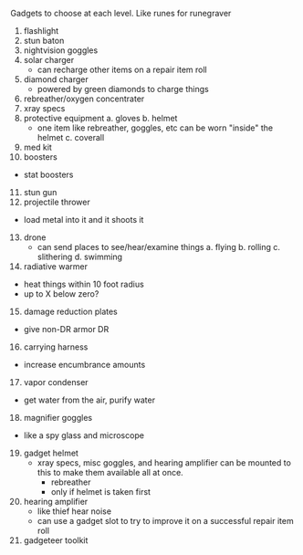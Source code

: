Gadgets to choose at each level. Like runes for runegraver

1. flashlight
2. stun baton
3. nightvision goggles
4. solar charger
   * can recharge other items on a repair item roll
5. diamond charger
   * powered by green diamonds to charge things
6. rebreather/oxygen concentrater
7. xray specs
8. protective equipment
   a. gloves
   b. helmet
      * one item like rebreather, goggles, etc can
        be worn "inside" the helmet
   c. coverall
9. med kit
10. boosters
  * stat boosters
11. stun gun
12. projectile thrower
  * load metal into it and it shoots it
13. drone
    * can send places to see/hear/examine things
      a. flying
      b. rolling
      c. slithering
      d. swimming
14. radiative warmer
  * heat things within 10 foot radius
  * up to X below zero?
15. damage reduction plates
  * give non-DR armor DR
16. carrying harness
  * increase encumbrance amounts
17. vapor condenser
  * get water from the air, purify water
18. magnifier goggles
  * like a spy glass and microscope
19. gadget helmet
      * xray specs, misc goggles, and hearing amplifier
        can be mounted to this to make them available all at once.
        * rebreather
        * only if helmet is taken first
20. hearing amplifier
    * like thief hear noise
    * can use a gadget slot to try to improve it on a successful
      repair item roll
21. gadgeteer toolkit
